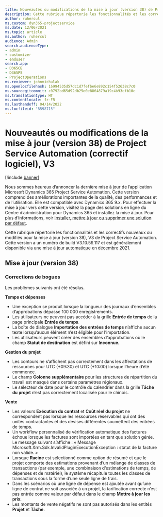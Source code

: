 ```yaml
---
title: Nouveautés ou modifications de la mise à jour (version 38) de Project Service Automation (correctif logiciel), V3
description: Cette rubrique répertorie les fonctionnalités et les correctifs disponibles dans la mise à jour de la version 38, V3 de Microsoft Dynamics 365 Project Service Automation.
author: ruhercul
ms.custom: dyn365-projectservice
ms.date: 12/06/2021
ms.topic: article
ms.author: ruhercul
audience: Admin
search.audienceType:
- admin
- customizer
- enduser
search.app:
- D365CE
- D365PS
- ProjectOperations
ms.reviewer: johnmichalak
ms.openlocfilehash: 16994535d57dc1d7fefbe6e892c154f52638c7c0
ms.sourcegitcommit: c0792bd65d92db25e0e8864879a19c4b93efb10c
ms.translationtype: HT
ms.contentlocale: fr-FR
ms.lasthandoff: 04/14/2022
ms.locfileid: "8598715"
---
```

# <a name="whats-new-or-changed-in-project-service-automation-update-release-38-v3"></a>Nouveautés ou modifications de la mise à jour (version 38) de Project Service Automation (correctif logiciel), V3

[!include [banner](../includes/psa-now-project-operations.md)]

Nous sommes heureux d’annoncer la dernière mise à jour de l’application Microsoft Dynamics 365 Project Service Automation. Cette version comprend des améliorations importantes de la qualité, des performances et de l’utilisation. Elle est compatible avec Dynamics 365 9.x. Pour effectuer la mise à jour vers cette version, visitez la page des solutions en ligne du Centre d’administration pour Dynamics 365 et installez la mise à jour. Pour plus d’informations, voir [Installer, mettre à jour ou supprimer une solution par défaut](/power-platform/admin/install-remove-preferred-solution).

Cette rubrique répertorie les fonctionnalités et les correctifs nouveaux ou modifiés pour la mise à jour (version 38), V3 de Project Service Automation. Cette version a un numéro de build V3.10.59.117 et est généralement disponible via une mise à jour automatique en décembre 2021.

## <a name="update-release-38"></a>Mise à jour (version 38)

### <a name="bug-fixes"></a>Corrections de bogues

Les problèmes suivants ont été résolus.

**Temps et dépenses**

- Une exception se produit lorsque la longueur des journaux d’ensembles d’approbations dépasse 100 000 enregistrements.
- Les utilisateurs ne peuvent pas accéder à la grille **Entrée de temps** de la page principale **Entrée de temps**.
- La boîte de dialogue **Importation des entrées de temps** n’affiche aucun texte lorsqu’aucun élément n’est éligible pour l’importation.
- Les utilisateurs peuvent créer des ensembles d’approbations où le champ **Statut de destination** est défini sur **Inconnue**.

**Gestion du projet**

- Les contours ne s’affichent pas correctement dans les affectations de ressources pour UTC (+09:30) et UTC (+10:00) lorsque l’heure d’été commence.
- Le champ **Colonne supplémentaire** pour les structures de répartition du travail est masqué dans certains paramètres régionaux.
- Le sélecteur de date pour le contrôle du calendrier dans la grille **Tâche du projet** n’est pas correctement localisée pour le chinois.

**Vente**

- Les valeurs **Exécution du contrat** et **Coût réel du projet** ne correspondent pas lorsque les ressources réservables qui ont des unités contractantes et des devises différentes soumettent des entrées de temps.
- Un workflow personnalisé de vérification automatique des factures échoue lorsque les factures sont importées en tant que solution gérée. Le message suivant s’affiche : « Message Microsoft.Xrm.Sdk.InvalidPluginExecutionException : statut de la facture non valide. »
- Lorsque **Racine** est sélectionné comme option de résumé et que le projet comporte des estimations provenant d’un mélange de classes de transactions (par exemple, une combinaison d’estimations de temps, de dépenses et de matériel), le système récapitule toutes les classes de transactions sous la forme d’une seule ligne de frais.
- Dans les scénarios où une ligne de dépense est ajoutée avant qu’une ligne de contrat ne soit associée à un projet, la tarification correcte n’est pas entrée comme valeur par défaut dans le champ **Mettre à jour les prix**.
- Les montants de vente négatifs ne sont pas autorisés dans les entités **Projet** et **Tâche**.
